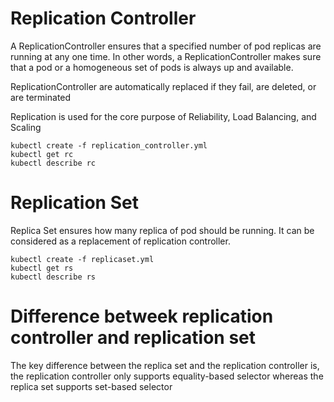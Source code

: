 # Replication Controller

A ReplicationController ensures that a specified number of pod replicas are running at any one time. In other words, a ReplicationController makes sure that a pod or a homogeneous set of pods is always up and available.

ReplicationController are automatically replaced if they fail, are deleted, or are terminated

Replication is used for the core purpose of Reliability, Load Balancing, and Scaling

```
kubectl create -f replication_controller.yml
kubectl get rc
kubectl describe rc
```

# Replication Set
Replica Set ensures how many replica of pod should be running. It can be considered as a replacement of replication controller. 

```
kubectl create -f replicaset.yml
kubectl get rs
kubectl describe rs 
```

# Difference betweek replication controller and replication set
The key difference between the replica set and the replication controller is, the replication controller only supports equality-based selector whereas the replica set supports set-based selector